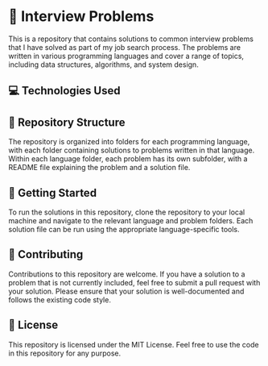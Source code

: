 ﻿# 🤔 Interview Problems
This is a repository that contains solutions to common interview problems that I have solved as part of my job search process. The problems are written in various programming languages and cover a range of topics, including data structures, algorithms, and system design.

## 💻 Technologies Used


## 📁 Repository Structure
The repository is organized into folders for each programming language, with each folder containing solutions to problems written in that language. Within each language folder, each problem has its own subfolder, with a README file explaining the problem and a solution file.

## 🚀 Getting Started
To run the solutions in this repository, clone the repository to your local machine and navigate to the relevant language and problem folders. Each solution file can be run using the appropriate language-specific tools.

## 🤝 Contributing
Contributions to this repository are welcome. If you have a solution to a problem that is not currently included, feel free to submit a pull request with your solution. Please ensure that your solution is well-documented and follows the existing code style.

## 📝 License
This repository is licensed under the MIT License. Feel free to use the code in this repository for any purpose.